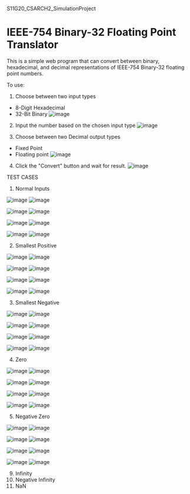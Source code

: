 S11G20_CSARCH2_SimulationProject
# IEEE-754 Binary-32 Floating Point Translator

This is a simple web program that can convert between binary, hexadecimal, and decimal representations of IEEE-754 Binary-32 floating point numbers.

To use:
1.  Choose between two input types
  - 8-Digit Hexadecimal
  - 32-Bit Binary
![image](https://github.com/user-attachments/assets/1429755f-69ec-4f27-8d94-b118ec7d9ba1)

2.  Input the number based on the chosen input type
![image](https://github.com/user-attachments/assets/68e520a5-1ea3-40fc-a67f-7ea72a6901b2)

3.  Choose between two Decimal output types
  - Fixed Point
  - Floating point
![image](https://github.com/user-attachments/assets/056b4655-c6de-4e0c-8013-99b9fc476bda)

4.  Click the "Convert" button and wait for result.
![image](https://github.com/user-attachments/assets/b8e780b2-6fe5-4a78-a503-d11dc8286c1b)

TEST CASES

1. Normal Inputs

![image](https://github.com/user-attachments/assets/0ad698ba-c2e3-4115-9550-7e8fcfbe6686)
![image](https://github.com/user-attachments/assets/a73bb535-3977-44da-9f84-113207e4fae4)


![image](https://github.com/user-attachments/assets/66300fc1-4175-43a4-9984-483a0b6a76ea)
![image](https://github.com/user-attachments/assets/fd8fa655-1acc-4d7b-b2af-cbf189e9a17f)


![image](https://github.com/user-attachments/assets/f5247f50-2379-4bac-8955-285e96595ee3)
![image](https://github.com/user-attachments/assets/00be30c9-a9c1-4c48-9c29-2318046a0f15)


![image](https://github.com/user-attachments/assets/8adeef25-19a9-481f-9e3b-ec9cd09464e6)
![image](https://github.com/user-attachments/assets/2443e850-f768-40df-ab6a-fc4359929ad4)

2. Smallest Positive

![image](https://github.com/user-attachments/assets/efb62e8a-1aec-4b3c-95eb-661a9b8b70da)
![image](https://github.com/user-attachments/assets/633d1f9d-367e-4ba3-848f-2e35803bb6ac)


![image](https://github.com/user-attachments/assets/2c97c74b-657c-472d-88ab-edf01a5e7ebb)
![image](https://github.com/user-attachments/assets/d258503c-0129-4afe-820f-2a135a8046f7)


![image](https://github.com/user-attachments/assets/254d1d96-cb94-41e0-aa99-b6d33708cecc)
![image](https://github.com/user-attachments/assets/264764d9-3843-41c3-aebf-de44aa46f3da)


![image](https://github.com/user-attachments/assets/38be46a7-08d2-488f-a382-6ee50d022d2e)
![image](https://github.com/user-attachments/assets/733bba26-aa24-4518-a819-22a698d2814a)


3. Smallest Negative

![image](https://github.com/user-attachments/assets/5a785e36-4c39-444d-a1c4-bfcae9ff380b)
![image](https://github.com/user-attachments/assets/ac790302-d83a-4a2b-bf8d-b60f202052c7)


![image](https://github.com/user-attachments/assets/98d327e4-8473-4b62-8459-dff56776a010)
![image](https://github.com/user-attachments/assets/dfe0290e-01a7-47df-b146-369c2c2b618e)


![image](https://github.com/user-attachments/assets/252e09a7-b922-407c-b041-4a884274b1f0)
![image](https://github.com/user-attachments/assets/1b8d37d5-b264-4bf1-a92b-d0e8954b13e8)


![image](https://github.com/user-attachments/assets/385f9b0d-12dd-4bb3-85c2-555861a6ed03)
![image](https://github.com/user-attachments/assets/98f1aa9a-f7b2-4f73-8ed2-d48739f5d095)



4. Zero

![image](https://github.com/user-attachments/assets/cecb7cd0-e7c0-4cb4-bde5-5af55bde809b)
![image](https://github.com/user-attachments/assets/4c039ec6-77b6-4f59-bec8-9da7794ef423)


![image](https://github.com/user-attachments/assets/77cd8bad-27ad-4af9-920d-89d719afb972)
![image](https://github.com/user-attachments/assets/d0326ef9-98a9-4c5f-81e2-7addd9ffd52a)


![image](https://github.com/user-attachments/assets/484a307a-43ef-43dd-a671-36248f6f7249)
![image](https://github.com/user-attachments/assets/0060deb6-b388-4250-a002-556b8612e4b1)


![image](https://github.com/user-attachments/assets/7e2e4935-51fd-4625-81c3-7dbb7b567a77)
![image](https://github.com/user-attachments/assets/2af2a2f4-1666-4825-a643-56010ee18cdc)


5. Negative Zero

![image](https://github.com/user-attachments/assets/74950dc9-d82f-4829-9bb9-9d93c54d975a)
![image](https://github.com/user-attachments/assets/12704b11-dd50-472b-9ca0-7b5a2bd8a074)


![image](https://github.com/user-attachments/assets/30bfa7b0-2920-42cb-bfd2-cf779cff78b4)
![image](https://github.com/user-attachments/assets/5358f18c-e059-43c1-af93-28eb5c8995d3)


![image](https://github.com/user-attachments/assets/2ca25e0b-3474-479d-8a5e-45fb414a8cd8)
![image](https://github.com/user-attachments/assets/fa00dcec-83d9-41c3-b319-c3ca9aa74648)


![image](https://github.com/user-attachments/assets/01f80312-031e-43cb-a737-8dc692af4829)
![image](https://github.com/user-attachments/assets/fea349d4-343f-47c5-bdb7-82661acbde6d)








  
9. Infinity
10. Negative Infinity
11. NaN
